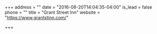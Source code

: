 +++
address = ""
date = "2016-08-20T14:04:35-04:00"
is_lead = false
phone = ""
title = "Grant Street Inn"
website = "https://www.grantstinn.com/"

+++
